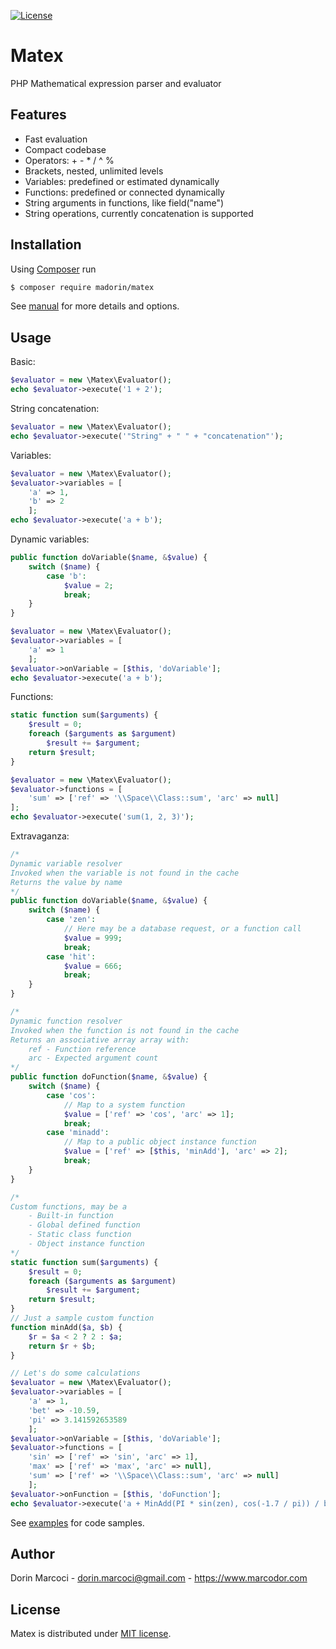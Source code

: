[![License](https://img.shields.io/github/license/Madorin/Matex)](LICENSE.md)


# Matex

PHP Mathematical expression parser and evaluator


## Features

* Fast evaluation
* Compact codebase
* Operators: + - * / ^ %
* Brackets, nested, unlimited levels
* Variables: predefined or estimated dynamically
* Functions: predefined or connected dynamically
* String arguments in functions, like field("name")
* String operations, currently concatenation is supported


## Installation

Using [Composer](https://getcomposer.org) run

```bash
$ composer require madorin/matex
```

See [manual](doc/MANUAL.md) for more details and options.


## Usage

Basic:
```php
$evaluator = new \Matex\Evaluator();
echo $evaluator->execute('1 + 2');
```

String concatenation:
```php
$evaluator = new \Matex\Evaluator();
echo $evaluator->execute('"String" + " " + "concatenation"');
```

Variables:
```php
$evaluator = new \Matex\Evaluator();
$evaluator->variables = [
	'a' => 1,
	'b' => 2
	];
echo $evaluator->execute('a + b');
```

Dynamic variables:
```php
public function doVariable($name, &$value) {
	switch ($name) {
		case 'b':
			$value = 2;
			break;
	}
}

$evaluator = new \Matex\Evaluator();
$evaluator->variables = [
	'a' => 1
	];
$evaluator->onVariable = [$this, 'doVariable'];
echo $evaluator->execute('a + b');
```

Functions:
```php
static function sum($arguments) {
	$result = 0;
	foreach ($arguments as $argument)
		$result += $argument;
	return $result;
}

$evaluator = new \Matex\Evaluator();
$evaluator->functions = [
	'sum' => ['ref' => '\\Space\\Class::sum', 'arc' => null]
];
echo $evaluator->execute('sum(1, 2, 3)');
```

Extravaganza:
```php
/*
Dynamic variable resolver
Invoked when the variable is not found in the cache
Returns the value by name
*/
public function doVariable($name, &$value) {
	switch ($name) {
		case 'zen':
			// Here may be a database request, or a function call
			$value = 999;
			break;
		case 'hit':
			$value = 666;
			break;
	}
}

/*
Dynamic function resolver
Invoked when the function is not found in the cache
Returns an associative array array with:
	ref - Function reference
	arc - Expected argument count
*/
public function doFunction($name, &$value) {
	switch ($name) {
		case 'cos':
			// Map to a system function
			$value = ['ref' => 'cos', 'arc' => 1];
			break;
		case 'minadd':
			// Map to a public object instance function
			$value = ['ref' => [$this, 'minAdd'], 'arc' => 2];
			break;
	}
}

/*
Custom functions, may be a
	- Built-in function
	- Global defined function
	- Static class function
	- Object instance function
*/
static function sum($arguments) {
	$result = 0;
	foreach ($arguments as $argument)
		$result += $argument;
	return $result;
}
// Just a sample custom function
function minAdd($a, $b) {
	$r = $a < 2 ? 2 : $a;
	return $r + $b;
}

// Let's do some calculations
$evaluator = new \Matex\Evaluator();
$evaluator->variables = [
	'a' => 1,
	'bet' => -10.59,
	'pi' => 3.141592653589
	];
$evaluator->onVariable = [$this, 'doVariable'];
$evaluator->functions = [
	'sin' => ['ref' => 'sin', 'arc' => 1],
	'max' => ['ref' => 'max', 'arc' => null],
	'sum' => ['ref' => '\\Space\\Class::sum', 'arc' => null]
	];
$evaluator->onFunction = [$this, 'doFunction'];
echo $evaluator->execute('a + MinAdd(PI * sin(zen), cos(-1.7 / pi)) / bet ^ ((A + 2) * 2) + sum(5, 4, max(6, hit))');
```

See [examples](examples/README.md) for code samples.


## Author

Dorin Marcoci - <dorin.marcoci@gmail.com> - <https://www.marcodor.com>


## License

Matex is distributed under [MIT license](LICENSE.md).
